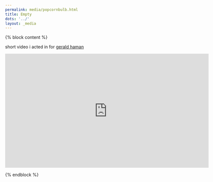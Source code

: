 ```yaml
---
permalink: media/popcornbulb.html
title: Empty
dots: '../'
layout: _media
---
```


{% block content %}
            
short video i acted in for [gerald haman](/clients.html#geraldHaman)

<iframe width="660" height="371" src="https://www.youtube.com/embed/3mkvvZc3twY?feature=oembed" frameborder="0" allowfullscreen=""></iframe>

{% endblock %}
